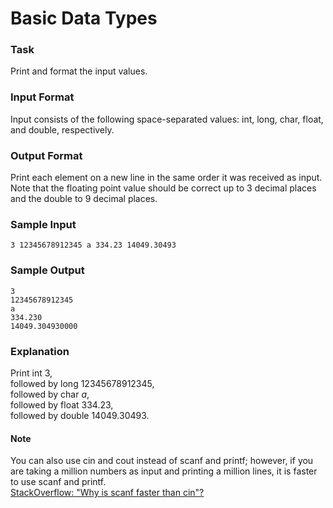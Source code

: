 # Basic Data Types

### Task

Print and format the input values.

### Input Format

Input consists of the following space-separated values: int, long, char, float, and double, respectively.

### Output Format

Print each element on a new line in the same order it was received as input. Note that the floating point value should be correct up to 3 decimal places and the double to 9 decimal places.

### Sample Input

```
3 12345678912345 a 334.23 14049.30493
```

### Sample Output

```
3
12345678912345
a
334.230
14049.304930000
```

### Explanation

Print int $3$,<br />
followed by long $12345678912345$,<br />
followed by char $a$,<br />
followed by float $334.23$,<br />
followed by double $14049.30493$.

#### Note

You can also use cin and cout instead of scanf and printf; however, if you are taking a million numbers as input and printing a million lines, it is faster to use scanf and printf. <br />
[StackOverflow: "Why is scanf faster than cin"?](https://stackoverflow.com/a/61716911/23174355)
